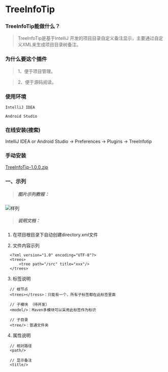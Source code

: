 # TreeInfoTip

### TreeInfoTip能做什么？

> TreeInfoTip是基于IntelliJ 开发的项目目录自定义备注显示，主要通过自定义XML来生成项目目录树备注。

### 为什么要这个插件

> 1、便于项目管理。

> 2、便于源码阅读。

### 使用环境

`IntelliJ IDEA`

`Android Studio`

### 在线安装(搜索)

IntelliJ IDEA or Android Studio -> Preferences -> Plugins -> TreeInfotip

### 手动安装

[TreeInfoTip-1.0.0.zip](https://raw.githubusercontent.com/wxk19861231/TreeInfoTip/master/builds/TreeInfoTip-1.0.0.zip)

### 一、示列

> ##### 图片示列教程：


![样列](https://raw.githubusercontent.com/wxk19861231/TreeInfoTip/master/image/2020-03-18_16-46-20.gif "样列")


> ##### 说明文档：

1. 在项目根目录下自动创建directory.xml文件

2. 文件内容示列

```xml：
  <?xml version="1.0" encoding="UTF-8"?>
  <trees>
      <tree path="/src" title="xxx"/>
  </trees>
```

3. 标签说明

```xml：
  // 根节点
  <trees></tress>：只能有一个，所有子标签都在此标签里面

  // 子模块 （待开发）
  <model/>：Maven多模块可以采用此标签作为标识

  // 子目录
  <tree/>：普通文件夹
```

4. 属性说明

```xml：
  // 相对路径
  <path/> 

  // 显示备注
  <title/> 
```